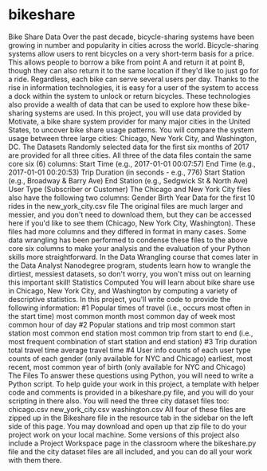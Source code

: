 # bikeshare
Bike Share Data Over the past decade, bicycle-sharing systems have been growing in number and popularity in cities across the world. Bicycle-sharing systems allow users to rent bicycles on a very short-term basis for a price. This allows people to borrow a bike from point A and return it at point B, though they can also return it to the same location if they'd like to just go for a ride. Regardless, each bike can serve several users per day.  Thanks to the rise in information technologies, it is easy for a user of the system to access a dock within the system to unlock or return bicycles. These technologies also provide a wealth of data that can be used to explore how these bike-sharing systems are used.  In this project, you will use data provided by Motivate, a bike share system provider for many major cities in the United States, to uncover bike share usage patterns. You will compare the system usage between three large cities: Chicago, New York City, and Washington, DC.  The Datasets Randomly selected data for the first six months of 2017 are provided for all three cities. All three of the data files contain the same core six (6) columns:  Start Time (e.g., 2017-01-01 00:07:57) End Time (e.g., 2017-01-01 00:20:53) Trip Duration (in seconds - e.g., 776) Start Station (e.g., Broadway &amp; Barry Ave) End Station (e.g., Sedgwick St &amp; North Ave) User Type (Subscriber or Customer) The Chicago and New York City files also have the following two columns:  Gender Birth Year  Data for the first 10 rides in the new_york_city.csv file  The original files are much larger and messier, and you don't need to download them, but they can be accessed here if you'd like to see them (Chicago, New York City, Washington). These files had more columns and they differed in format in many cases. Some data wrangling has been performed to condense these files to the above core six columns to make your analysis and the evaluation of your Python skills more straightforward. In the Data Wrangling course that comes later in the Data Analyst Nanodegree program, students learn how to wrangle the dirtiest, messiest datasets, so don't worry, you won't miss out on learning this important skill!  Statistics Computed You will learn about bike share use in Chicago, New York City, and Washington by computing a variety of descriptive statistics. In this project, you'll write code to provide the following information:  #1 Popular times of travel (i.e., occurs most often in the start time)  most common month most common day of week most common hour of day #2 Popular stations and trip  most common start station most common end station most common trip from start to end (i.e., most frequent combination of start station and end station) #3 Trip duration  total travel time average travel time #4 User info  counts of each user type counts of each gender (only available for NYC and Chicago) earliest, most recent, most common year of birth (only available for NYC and Chicago) The Files To answer these questions using Python, you will need to write a Python script. To help guide your work in this project, a template with helper code and comments is provided in a bikeshare.py file, and you will do your scripting in there also. You will need the three city dataset files too:  chicago.csv new_york_city.csv washington.csv All four of these files are zipped up in the Bikeshare file in the resource tab in the sidebar on the left side of this page. You may download and open up that zip file to do your project work on your local machine.  Some versions of this project also include a Project Workspace page in the classroom where the bikeshare.py file and the city dataset files are all included, and you can do all your work with them there.
